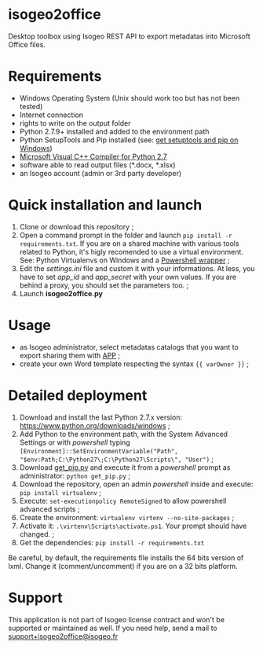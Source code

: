 isogeo2office
======

Desktop toolbox using Isogeo REST API to export metadatas into Microsoft Office files.

# Requirements

* Windows Operating System (Unix should work too but has not been tested)
* Internet connection
* rights to write on the output folder
* Python 2.7.9+ installed and added to the environment path
* Python SetupTools and Pip installed (see: [get setuptools and pip on Windows](http://docs.python-guide.org/en/latest/starting/install/win/#setuptools-pip))
* [Microsoft Visual C++ Compiler for Python 2.7](https://www.microsoft.com/en-us/download/details.aspx?id=44266)
* software able to read output files (*.docx, *.xlsx)
* an Isogeo account (admin or 3rd party developer)

# Quick installation and launch

1. Clone or download this repository ;
2. Open a command prompt in the folder and launch `pip install -r requirements.txt`. If you are on a shared machine with various tools related to Python, it's higly recomended to use a virtual environment. See: Python Virtualenvs on Windows and a [Powershell wrapper](https://bitbucket.org/guillermooo/virtualenvwrapper-powershell/) ;
3. Edit the *settings.ini* file and custom it with your informations. At less, you have to set *app_id* and *app_secret* with your own values. If you are behind a proxy, you should set the parameters too. ;
4. Launch **isogeo2office.py**

# Usage

* as Isogeo administrator, select metadatas catalogs that you want to export sharing them with [APP](https://app.isogeo.com/admin/shares) ;
* create your own Word template respecting the syntax `{{ varOwner }}` ;


# Detailed deployment

1. Download and install the last Python 2.7.x version: https://www.python.org/downloads/windows ;
2. Add Python to the environment path, with the System Advanced Settings or with *powershell* typing `[Environment]::SetEnvironmentVariable("Path", "$env:Path;C:\Python27\;C:\Python27\Scripts\", "User")` ;
3. Download [get_pip.py](https://raw.githubusercontent.com/pypa/pip/master/contrib/get-pip.py) and execute it from a *powershell* prompt as administrator: `python get_pip.py` ;
4. Download the repository, open an admin *powershell* inside and execute: `pip install virtualenv` ;
5. Execute: `set-executionpolicy RemoteSigned` to allow powershell advanced scripts ;
5. Create the environment: `virtualenv virtenv --no-site-packages` ;
6. Activate it: `.\virtenv\Scripts\activate.ps1`. Your prompt should have changed. ;
7. Get the dependencies: `pip install -r requirements.txt`

Be careful, by default, the requirements file installs the 64 bits version of lxml. Change it (comment/uncomment) if you are on a 32 bits platform.

# Support

This application is not part of Isogeo license contract and won't be supported or maintained as well. If you need help, send a mail to <support+isogeo2office@isogeo.fr>
